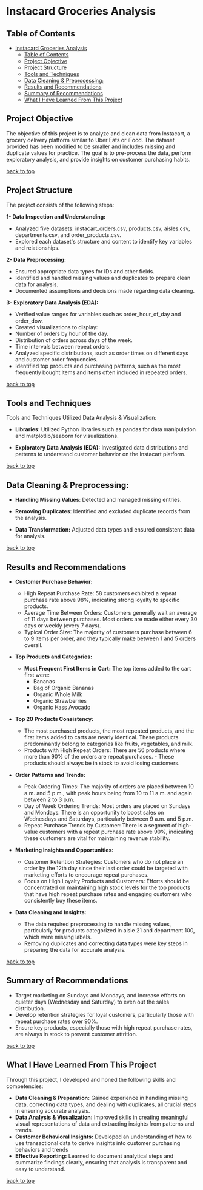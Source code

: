 # Instacard Groceries Analysis

## Table of Contents
- [Instacard Groceries Analysis](#instacard-groceries-analysis)
  - [Table of Contents](#table-of-contents)
  - [Project Objective](#project-objective)
  - [Project Structure](#project-structure)
  - [Tools and Techniques](#tools-and-techniques)
  - [Data Cleaning \& Preprocessing:](#data-cleaning--preprocessing)
  - [Results and Recommendations](#results-and-recommendations)
  - [Summary of Recommendations](#summary-of-recommendations)
  - [What I Have Learned From This Project](#what-i-have-learned-from-this-project)

## Project Objective

The objective of this project is to analyze and clean data from Instacart, a grocery delivery platform similar to Uber Eats or iFood. The dataset provided has been modified to be smaller and includes missing and duplicate values for practice. The goal is to pre-process the data, perform exploratory analysis, and provide insights on customer purchasing habits.

[back to top](#instacard-groceries-analysis)

## Project Structure

The project consists of the following steps:

**1- Data Inspection and Understanding:**

- Analyzed five datasets: instacart_orders.csv, products.csv, aisles.csv, departments.csv, and order_products.csv.
- Explored each dataset's structure and content to identify key variables and relationships.

**2- Data Preprocessing:**

  - Ensured appropriate data types for IDs and other fields.
  - Identified and handled missing values and duplicates to prepare clean data for analysis.
  - Documented assumptions and decisions made regarding data cleaning.

**3- Exploratory Data Analysis (EDA):**

  - Verified value ranges for variables such as order_hour_of_day and order_dow.
  - Created visualizations to display:
  - Number of orders by hour of the day.
  - Distribution of orders across days of the week.
  - Time intervals between repeat orders.
  - Analyzed specific distributions, such as order times on different days and customer order frequencies.
  - Identified top products and purchasing patterns, such as the most frequently bought items and items often included in repeated orders.

[back to top](#instacard-groceries-analysis)

## Tools and Techniques

Tools and Techniques Utilized
Data Analysis & Visualization:

- **Libraries**: Utilized Python libraries such as pandas for data manipulation and matplotlib/seaborn for visualizations.

- **Exploratory Data Analysis (EDA):** Investigated data distributions and patterns to understand customer behavior on the Instacart platform.

[back to top](#instacard-groceries-analysis)

## Data Cleaning & Preprocessing:

- **Handling Missing Values**: Detected and managed missing entries.

- **Removing Duplicates**: Identified and excluded duplicate records from the analysis.

- **Data Transformation:** Adjusted data types and ensured consistent data for analysis.

[back to top](#instacard-groceries-analysis)

## Results and Recommendations

- **Customer Purchase Behavior:**

  - High Repeat Purchase Rate: 58 customers exhibited a repeat purchase rate above 98%, indicating strong loyalty to specific products.
  - Average Time Between Orders: Customers generally wait an average of 11 days between purchases. Most orders are made either every 30 days or weekly (every 7 days).
  - Typical Order Size: The majority of customers purchase between 6 to 9 items per order, and they typically make between 1 and 5 orders overall.

- **Top Products and Categories:**

  - **Most Frequent First Items in Cart:** The top items added to the cart first were:
    - Bananas
    - Bag of Organic Bananas
    - Organic Whole Milk
    - Organic Strawberries
    - Organic Hass Avocado

- **Top 20 Products Consistency:**

  - The most purchased products, the most repeated products, and the first items added to carts are nearly identical. These products predominantly belong to categories like fruits, vegetables, and milk.
  - Products with High Repeat Orders: There are 56 products where more than 90% of the orders are repeat purchases. - These products should always be in stock to avoid losing customers.

- **Order Patterns and Trends:**

  - Peak Ordering Times: The majority of orders are placed between 10 a.m. and 5 p.m., with peak hours being from 10 to 11 a.m. and again between 2 to 3 p.m.
  - Day of Week Ordering Trends: Most orders are placed on Sundays and Mondays. There is an opportunity to boost sales on Wednesdays and Saturdays, particularly between 9 a.m. and 5 p.m.
  - Repeat Purchase Trends by Customer: There is a segment of high-value customers with a repeat purchase rate above 90%, indicating these customers are vital for maintaining revenue stability.

- **Marketing Insights and Opportunities:**

  - Customer Retention Strategies: Customers who do not place an order by the 12th day since their last order could be targeted with marketing efforts to encourage repeat purchases.
  - Focus on High Loyalty Products and Customers: Efforts should be concentrated on maintaining high stock levels for the top products that have high repeat purchase rates and engaging customers who consistently buy these items.

- **Data Cleaning and Insights:**

  - The data required preprocessing to handle missing values, particularly for products categorized in aisle 21 and department 100, which were missing labels.
  - Removing duplicates and correcting data types were key steps in preparing the data for accurate analysis.

[back to top](#instacard-groceries-analysis)

## Summary of Recommendations

- Target marketing on Sundays and Mondays, and increase efforts on quieter days (Wednesday and Saturday) to even out the sales distribution.
- Develop retention strategies for loyal customers, particularly those with repeat purchase rates over 90%.
- Ensure key products, especially those with high repeat purchase rates, are always in stock to prevent customer attrition.

[back to top](#instacard-groceries-analysis)

## What I Have Learned From This Project

Through this project, I developed and honed the following skills and competencies:

- **Data Cleaning & Preparation:** Gained experience in handling missing data, correcting data types, and dealing with duplicates, all crucial steps in ensuring accurate analysis.
- **Data Analysis & Visualization:** Improved skills in creating meaningful visual representations of data and extracting insights from patterns and trends.
- **Customer Behavioral Insights:** Developed an understanding of how to use transactional data to derive insights into customer purchasing behaviors and trends
- **Effective Reporting:** Learned to document analytical steps and summarize findings clearly, ensuring that analysis is transparent and easy to understand.

[back to top](#instacard-groceries-analysis)